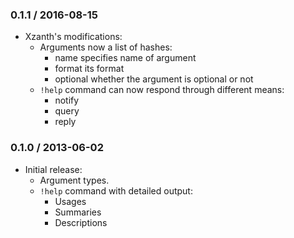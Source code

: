 ### 0.1.1 / 2016-08-15

* Xzanth's modifications:
  * Arguments now a list of hashes:
    * name specifies name of argument
    * format its format
    * optional whether the argument is optional or not
  * `!help` command can now respond through different means:
    * notify
    * query
    * reply

### 0.1.0 / 2013-06-02

* Initial release:
  * Argument types.
  * `!help` command with detailed output:
    * Usages
    * Summaries
    * Descriptions
